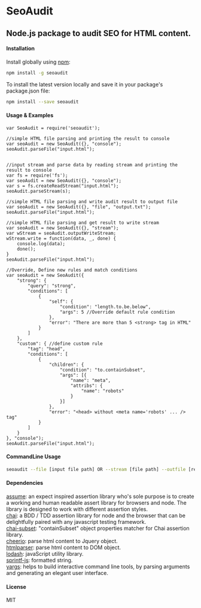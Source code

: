 # SeoAudit
## Node.js package to audit SEO for HTML content.

#### Installation

Install globally using [npm](https://www.npmjs.com/):

```bash
npm install -g seoaudit
```

To install the latest version locally and save it in your package's package.json file:

```bash
npm install --save seoaudit
```

#### Usage & Examples

```
var SeoAudit = require('seoaudit');

//simple HTML file parsing and printing the result to console
var seoAudit = new SeoAudit({}, "console");
seoAudit.parseFile("input.html");


//input stream and parse data by reading stream and printing the result to console
var fs = require('fs');
var seoAudit = new SeoAudit({}, "console");
var s = fs.createReadStream("input.html");
seoAudit.parseStream(s);

//simple HTML file parsing and write audit result to output file
var seoAudit = new SeoAudit({}, "file", "output.txt");
seoAudit.parseFile("input.html");

//simple HTML file parsing and get result to write stream
var seoAudit = new SeoAudit({}, "stream");
var wStream = seoAudit.outputWriteStream;
wStream.write = function(data, _, done) {
    console.log(data);
    done();
}
seoAudit.parseFile("input.html");

//Override, Define new rules and match conditions
var seoAudit = new SeoAudit({
    "strong": {
        "query": "strong",
        "conditions": [
            {
                "self": {
                    "condition": "length.to.be.below",
                    "args": 5 //Override default rule condition
                },
                "error": "There are more than 5 <strong> tag in HTML"
            }
        ]
    },
    "custom": { //define custom rule
        "tag": "head",
        "conditions": [
            {
                "children": {
                    "condition": "to.containSubset",
                    "args": [{
                        "name": "meta",
                        "attribs": {
                            "name": "robots"
                        }
                    }]
                },
                "error": "<head> without <meta name='robots' ... /> tag"
            }
        ]
    }
}, "console");
seoAudit.parseFile("input.html");
```

#### CommandLine Usage

```bash
seoaudit --file [input file path] OR --stream [file path] --outfile [result file path in case output type is file]
```

#### Dependencies
 [assume](https://github.com/bigpipe/assume): an expect inspired assertion library who's sole purpose is to create a working and human readable assert library for browsers and node. The library is designed to work with different assertion styles.  
[chai](http://www.chaijs.com/): a BDD / TDD assertion library for node and the browser that can be delightfully paired with any javascript testing framework.  
[chai-subset](https://github.com/debitoor/chai-subset): "containSubset" object properties matcher for Chai assertion library.  
[cheerio](https://github.com/cheeriojs/cheerio): parse html content to Jquery object.  
[htmlparser](https://github.com/tautologistics/node-htmlparser): parse html content to DOM object.  
[lodash](https://github.com/lodash/lodash): javaScript utility library.  
[sprintf-js](https://github.com/alexei/sprintf.js): formatted string.  
[yargs](https://github.com/yargs/yargs): helps to build interactive command line tools, by parsing arguments and generating an elegant user interface.  

#### License

MIT

